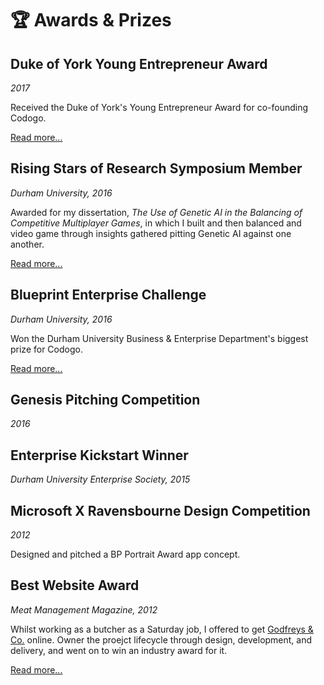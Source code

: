 # 🏆 Awards & Prizes

## Duke of York Young Entrepreneur Award

_2017_

Received the Duke of York's Young Entrepreneur Award for co-founding Codogo.

[Read more...](http://bit.ly/39ND8hl)

## Rising Stars of Research Symposium Member

_Durham University, 2016_

Awarded for my dissertation, _The Use of Genetic AI in the Balancing of Competitive Multiplayer Games_, in which I built and then balanced and video game through insights gathered pitting Genetic AI against one another.

[Read more...](http://bit.ly/39w8XLe)

## Blueprint Enterprise Challenge

_Durham University, 2016_

Won the Durham University Business & Enterprise Department's biggest prize for Codogo.

[Read more...](http://bit.ly/2LTGruJ)

## Genesis Pitching Competition

_2016_

## Enterprise Kickstart Winner

_Durham University Enterprise Society, 2015_

## Microsoft X Ravensbourne Design Competition

_2012_

Designed and pitched a BP Portrait Award app concept.

## Best Website Award

_Meat Management Magazine, 2012_

Whilst working as a butcher as a Saturday job, I offered to get [Godfreys & Co.](https://www.godfreys.co/) online. Owner the proejct lifecycle through design, development, and delivery, and went on to win an industry award for it.

[Read more...](https://www.godfreys.co/best-online-butcher-98-c.asp)
